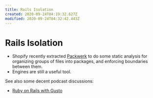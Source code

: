 ```yaml
---
title: Rails Isolation
created: 2020-09-24T04:19:32.627Z
modified: 2020-09-24T04:32:42.443Z
---
```


# Rails Isolation

- Shopify recently extracted [Packwerk](https://github.com/Shopify/packwerk) to do some static analysis for organizing groups of files into packages, and enforcing boundaries between them.
- Engines are still a useful tool.

See also some decent podcast discussions:
- [Ruby on Rails with Gusto](https://podcasts.apple.com/ca/podcast/ruby-on-rails-podcast/id840890158#episodeGuid=http%3A%2F%2F5by5.tv%2Frubyonrails%2F337)

